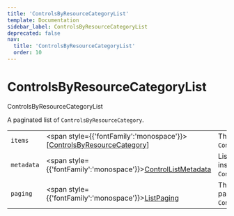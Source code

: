 ```yaml
---
title: 'ControlsByResourceCategoryList'
template: Documentation
sidebar_label: ControlsByResourceCategoryList
deprecated: false
nav:
  title: 'ControlsByResourceCategoryList'
  order: 10
---
```


# ControlsByResourceCategoryList

<div style={{'fontFamily':'monospace'}}><span style={{'fontSize':'1.5rem','fontWeight':500}}>ControlsByResourceCategoryList</span></div>



A paginated list of `ControlsByResourceCategory`.

| | | |
| -- | -- | -- |
| `items` | <span style={{'fontFamily':'monospace'}}>[<a href="/guardrails/docs/reference/graphql/object/ControlsByResourceCategory">ControlsByResourceCategory</a>]</span> | The `items` for this page of `ControlsByResourceCategoryList`. |
| `metadata` | <span style={{'fontFamily':'monospace'}}><a href="/guardrails/docs/reference/graphql/object/ControlListMetadata">ControlListMetadata</a></span> | List metadata information for the instance of `ControlsByResourceCategoryList`. |
| `paging` | <span style={{'fontFamily':'monospace'}}><a href="/guardrails/docs/reference/graphql/object/ListPaging">ListPaging</a></span> | The `paging` information for this page of `ControlsByResourceCategoryList`. |